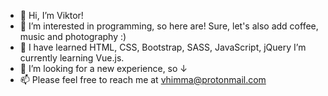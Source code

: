 - 👋 Hi, I’m Viktor!
- 👀 I’m interested in programming, so here are! Sure, let's also add coffee, music and photography :)
- 🌱 I have learned HTML, CSS, Bootstrap, SASS, JavaScript, jQuery I’m currently learning Vue.js.
- 💞️ I’m looking for a new experience, so &#8595;
- 📫 Please feel free to reach me at vhimma@protonmail.com
